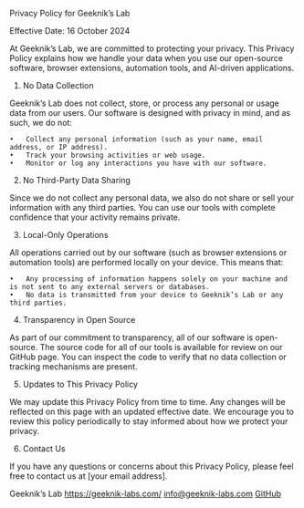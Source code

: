 Privacy Policy for Geeknik’s Lab

Effective Date: 16 October 2024

At Geeknik’s Lab, we are committed to protecting your privacy. This Privacy Policy explains how we handle your data when you use our open-source software, browser extensions, automation tools, and AI-driven applications.

1. No Data Collection

Geeknik’s Lab does not collect, store, or process any personal or usage data from our users. Our software is designed with privacy in mind, and as such, we do not:

	•	Collect any personal information (such as your name, email address, or IP address).
	•	Track your browsing activities or web usage.
	•	Monitor or log any interactions you have with our software.

2. No Third-Party Data Sharing

Since we do not collect any personal data, we also do not share or sell your information with any third parties. You can use our tools with complete confidence that your activity remains private.

3. Local-Only Operations

All operations carried out by our software (such as browser extensions or automation tools) are performed locally on your device. This means that:

	•	Any processing of information happens solely on your machine and is not sent to any external servers or databases.
	•	No data is transmitted from your device to Geeknik’s Lab or any third parties.

4. Transparency in Open Source

As part of our commitment to transparency, all of our software is open-source. The source code for all of our tools is available for review on our GitHub page. You can inspect the code to verify that no data collection or tracking mechanisms are present.

5. Updates to This Privacy Policy

We may update this Privacy Policy from time to time. Any changes will be reflected on this page with an updated effective date. We encourage you to review this policy periodically to stay informed about how we protect your privacy.

6. Contact Us

If you have any questions or concerns about this Privacy Policy, please feel free to contact us at [your email address].

Geeknik’s Lab
https://geeknik-labs.com/
info@geeknik-labs.com
[GitHub](https://github.com/geeknik)
